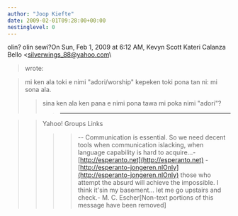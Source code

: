 ```yaml
---
author: "Joop Kiefte"
date: 2009-02-01T09:28:00+00:00
nestinglevel: 0
---
```

olin? olin sewi?On Sun, Feb 1, 2009 at 6:12 AM, Kevyn Scott Kateri Calanza Bello <[silverwings_88@yahoo.com](mailto://silverwings_88@yahoo.com)\
> wrote:

> mi ken ala toki e nimi "adori/worship" kepeken toki pona tan ni: mi
> sona ala.
>> sina ken ala ken pana e nimi pona tawa mi poka nimi "adori"?
>>> ------------------------------------

>> Yahoo! Groups Links
>>>>--
Communication is essential. So we need decent tools when communication islacking, when language capability is hard to acquire...- [http://esperanto.net](http://esperanto.net) - [http://esperanto-jongeren.nlOnly](http://esperanto-jongeren.nlOnly) those who attempt the absurd will achieve the impossible. I think it'sin my basement... let me go upstairs and check.- M. C. Escher\[Non-text portions of this message have been removed\]